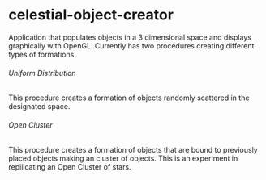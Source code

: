 # celestial-object-creator
Application that populates objects in a 3 dimensional space and displays graphically with OpenGL. Currently has two procedures creating different types of formations
###### Uniform Distribution
This procedure creates a formation of objects randomly scattered in the designated space.
###### Open Cluster
This procedure creates a formation of objects that are bound to previously placed objects making an cluster of objects. This is an experiment in repilicating an Open Cluster of stars.




